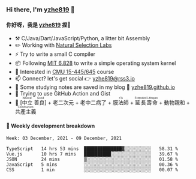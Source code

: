 ### Hi there, I'm [yzhe819](https://github.com/yzhe819) 👋

#### 你好呀，我是 [yzhe819](https://github.com/yzhe819) 捏👋

- :hammer_and_pick: C/Java/Dart/JavaScript/Python, a litter bit Assembly
- :pencil2: Working with [Natural Selection Labs](https://github.com/NaturalSelectionLabs)
- ⚡ Try to write a small C compiler
- 📦 Following [MIT 6.828](https://pdos.csail.mit.edu/6.828/2018/overview.html) to write a simple operating system kernel
- 🧪 Interested in [CMU 15-445/645](https://15445.courses.cs.cmu.edu/fall2020/) course
- 📫 Connect? let's get social 👉 yzhe819@rss3.io
- :scroll: Some studying notes are saved in my blog :space_invader: [yzhe819.github.io](https://yzhe819.github.io/)
- 🌟 Trying to use GitHub Action and Gist
- 🔑 <ruby>[中立 善良]<rp>（</rp><rt>Neutral Good</rt><rp>）</rp></ruby> + 老二次元 + 老中二病了 + <ruby>膜法師<rp>（</rp><rt>+1s</rt><rp>）</rp></ruby> + <ruby>延長壽命<rp>（</rp><rt>Extended Lifespan</rt><rp>）</rp></ruby> + 動物親和 + <ruby>共產主義<rp>（</rp><rt>Communism</rt><rp>）</rp></ruby>



#### 📝 Weekly development breakdown

<!--START_SECTION:waka-->
```text
Week: 03 December, 2021 - 09 December, 2021

TypeScript   14 hrs 53 mins  ██████████████▓░░░░░░░░░░   58.31 % 
Vue.js       10 hrs 7 mins   ██████████░░░░░░░░░░░░░░░   39.67 % 
JSON         24 mins         ▒░░░░░░░░░░░░░░░░░░░░░░░░   01.58 % 
JavaScript   5 mins          ░░░░░░░░░░░░░░░░░░░░░░░░░   00.36 % 
CSS          1 min           ░░░░░░░░░░░░░░░░░░░░░░░░░   00.07 % 
```
<!--END_SECTION:waka-->



